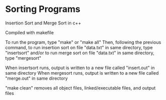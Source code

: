 # Sorting Programs
Insertion Sort and Merge Sort in c++

Compiled with makefile

To run the program, type "make" or "make all"
Then, following the previous command, to run insertion sort on file "data.txt" in same directory, type "insertsort"
  and/or to run merge sort on file "data.txt" in same directory, type "mergesort"

When insertsort runs, output is written to a new file called "insert.out" in same directory
When mergesort runs, output is written to a new file called "merge.out" in same directory

"make clean" removes all object files, linked/executable files, and output files
